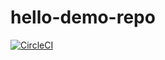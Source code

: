 # hello-demo-repo
[![CircleCI](https://dl.circleci.com/status-badge/img/gh/onyiafranklin/hello-demo-repo/tree/main.svg?style=svg)](https://dl.circleci.com/status-badge/redirect/gh/onyiafranklin/hello-demo-repo/tree/main)